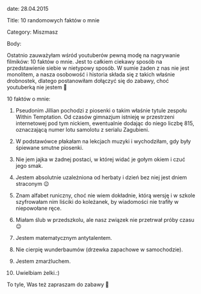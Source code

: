 date: 28.04.2015

Title: 10 randomowych faktów o mnie

Category: Miszmasz

Body:

Ostatnio zauważyłam wśród youtuberów pewną modę na nagrywanie filmików: 10 faktów o mnie. Jest to całkiem ciekawy sposób na przedstawienie siebie w nietypowy sposób. W sumie żaden z nas nie jest monolitem, a nasza osobowość i historia składa się z takich właśnie drobnostek, dlatego postanowiłam dołączyć się do zabawy, choć youtuberką nie jestem 🙂

10 faktów o mnie:

1. Pseudonim Jillian pochodzi z piosenki o takim właśnie tytule zespołu Within Temptation. Od czasów gimnazjum istnieję w przestrzeni internetowej pod tym nickiem, ewentualnie dodając do niego liczbę 815, oznaczającą numer lotu samolotu z serialu Zagubieni.

2. W podstawówce płakałam na lekcjach muzyki i wychodziłam, gdy były śpiewane smutne piosenki.

3. Nie jem jajka w żadnej postaci, w której widać je gołym okiem i czuć jego smak.

4. Jestem absolutnie uzależniona od herbaty i dzień bez niej jest dniem straconym 😉

5. Znam alfabet runiczny, choć nie wiem dokładnie, którą wersję i w szkole szyfrowałam nim liściki do koleżanek, by wiadomości nie trafiły w niepowołane ręce.

6. Miałam ślub w przedszkolu, ale nasz związek nie przetrwał próby czasu 😉

7. Jestem matematycznym antytalentem.

8. Nie cierpię wunderbaumów (drzewka zapachowe w samochodzie).

9. Jestem zmarźluchem.

10. Uwielbiam żelki.:)

To tyle, Was też zapraszam do zabawy 🙂